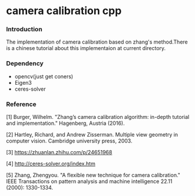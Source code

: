 
# camera calibration cpp

### Introduction

The implementation of camera calibration based on zhang's method.There is a chinese tutorial about this implementaion at current directory.

### Dependency

- opencv(just get coners)
- Eigen3
- ceres-solver

### Reference

[1] Burger, Wilhelm. "Zhang’s camera calibration algorithm: in-depth tutorial and implementation." Hagenberg, Austria (2016).

[2] Hartley, Richard, and Andrew Zisserman. Multiple view geometry in computer vision. Cambridge university press, 2003.


[3] https://zhuanlan.zhihu.com/p/24651968

[4] http://ceres-solver.org/index.htm

[5] Zhang, Zhengyou. "A flexible new technique for camera calibration." IEEE Transactions on pattern analysis and machine intelligence 22.11 (2000): 1330-1334.